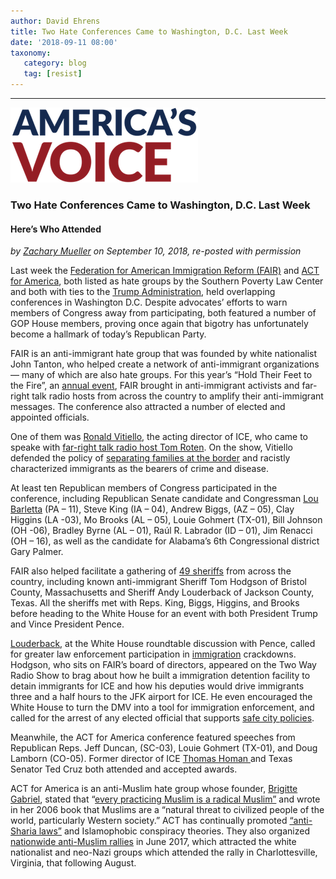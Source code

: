 ```yaml
---
author: David Ehrens
title: Two Hate Conferences Came to Washington, D.C. Last Week
date: '2018-09-11 08:00'
taxonomy:
   category: blog
   tag: [resist]
---
```

---

![](avlogo.png)

### Two Hate Conferences Came to Washington, D.C. Last Week

#### Here’s Who Attended

*by [Zachary Mueller](https://americasvoice.org/blog/who-attended-feet-to-the-fire-act-2018/) on September 10, 2018, re-posted with permission*

Last week the [Federation for American Immigration Reform (FAIR)](https://www.splcenter.org/fighting-hate/extremist-files/group/federation-american-immigration-reform) and [ACT for America](https://www.splcenter.org/fighting-hate/extremist-files/group/act-america), both listed as hate groups by the Southern Poverty Law Center and both with ties to the [Trump Administration](https://americasvoice.org/press_releases/this-week-two-hate-conferences-set-up-shop-in-washington-d-c/), held overlapping conferences in Washington D.C. Despite advocates’ efforts to warn members of Congress away from participating, both featured a number of GOP House members, proving once again that bigotry has unfortunately become a hallmark of today’s Republican Party.

FAIR is an anti-immigrant hate group that was founded by white nationalist John Tanton, who helped create a network of anti-immigrant organizations — many of which are also hate groups. For this year’s “Hold Their Feet to the Fire”, an [annual event](https://www.splcenter.org/hatewatch/2018/09/04/tied-tightly-trump-anti-immigration-group-fair-takes-capital-%E2%80%94-and-airwaves-%E2%80%94-once-again), FAIR brought in anti-immigrant activists and far-right talk radio hosts from across the country to amplify their anti-immigrant messages. The conference also attracted a number of elected and appointed officials.

One of them was [Ronald Vitiello](https://americasvoice.org/press_releases/frank-sharry-to-the-u-s-senate-reject-the-nomination-of-ronald-vitiello-to-head-ice/), the acting director of ICE, who came to speake with [far-right talk radio host Tom Roten](https://twitter.com/TomRoten/status/1037371066438627329). On the show, Vitiello defended the policy of [separating families at the border](https://americasvoice.org/blog/separation-of-children/) and racistly characterized immigrants as the bearers of crime and disease. 

At least ten Republican members of Congress participated in the conference, including Republican Senate candidate and Congressman [Lou Barletta](https://americasvoice.org/blog/lou-barletta/) (PA – 11), Steve King (IA – 04), Andrew Biggs, (AZ – 05), Clay Higgins (LA -03), Mo Brooks (AL – 05), Louie Gohmert (TX-01), Bill Johnson (OH -06), Bradley Byrne (AL – 01), Raúl R. Labrador (ID – 01), Jim Renacci (OH – 16), as well as the candidate for Alabama’s 6th Congressional district Gary Palmer.

FAIR also helped facilitate a gathering of [49 sheriffs](https://twitter.com/NationalSheriff/status/1037448104839180300) from across the country, including known anti-immigrant Sheriff Tom Hodgson of Bristol County, Massachusetts and Sheriff Andy Louderback of Jackson County, Texas. All the sheriffs met with Reps. King, Biggs, Higgins, and Brooks before heading to the White House for an event with both President Trump and Vince President Pence.

[Louderback](https://twitter.com/BCSO1/status/1037427583485456390), at the White House roundtable discussion with Pence, called for greater law enforcement participation in [immigration](https://www.americanprogress.org/issues/immigration/reports/2018/03/20/448172/whats-at-stake/) crackdowns. Hodgson, who sits on FAIR’s board of directors, appeared on the Two Way Radio Show to brag about how he built a immigration detention facility to detain immigrants for ICE and how his deputies would drive immigrants three and a half hours to the JFK airport for ICE. He even encouraged the White House to turn the DMV into a tool for immigration enforcement, and called for the arrest of any elected official that supports [safe city policies](https://americasvoice.org/blog/what-is-a-sanctuary-city/).

Meanwhile, the ACT for America conference featured speeches from Republican Reps. Jeff Duncan, (SC-03), Louie Gohmert (TX-01), and Doug Lamborn (CO-05). Former director of ICE [Thomas Homan ](https://americasvoice.org/blog/thomas-homan/)and Texas Senator Ted Cruz both attended and accepted awards.

ACT for America is an anti-Muslim hate group whose founder, [Brigitte Gabriel](https://www.splcenter.org/hatewatch/2017/03/23/who-real-brigitte-gabriel), stated that “[every practicing Muslim is a radical Muslim”](https://web.archive.org/web/20070907090017/http://www.ajn.com.au/news/news.asp?pgID=3403) and wrote in her 2006 book that Muslims are a “natural threat to civilized people of the world, particularly Western society.” ACT has continually promoted [“anti-Sharia laws”](https://www.splcenter.org/hatewatch/2018/02/05/anti-sharia-law-bills-united-states) and Islamophobic conspiracy theories. They also organized [nationwide anti-Muslim rallies](https://www.huffingtonpost.com/entry/anti-sharia-group-with-close-ties-to-trump-has-a-nazi-problem_us_59d2a231e4b048a44324852b) in June 2017, which attracted the white nationalist and neo-Nazi groups which attended the rally in Charlottesville, Virginia, that following August. 